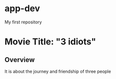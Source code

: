 # app-dev
My first repository

# Movie Title: "3 idiots"
## Overview
It is about the journey and friendship of three people

